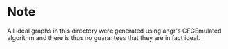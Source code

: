 # Note
All ideal graphs in this directory were generated using angr's CFGEmulated algorithm and there is thus no guarantees that they are in fact ideal.
